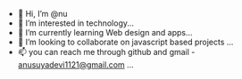 - 👋 Hi, I’m @nu
- 👀 I’m interested in technology...
- 🌱 I’m currently learning Web design and apps...
- 💞️ I’m looking to collaborate on javascript based projects ...
- 📫 you can reach me through github and gmail - anusuyadevi1121@gmail.com ...

<!---
anu-techie/anu-techie is a ✨ special ✨ repository because its `README.md` (this file) appears on your GitHub profile.
You can click the Preview link to take a look at your changes.
--->
